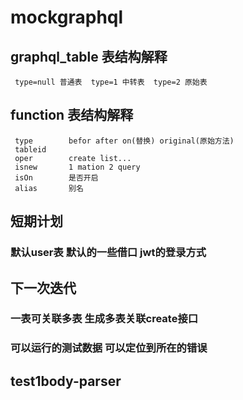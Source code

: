 # mockgraphql
## graphql_table 表结构解释
     type=null 普通表  type=1 中转表  type=2 原始表

##  function 表结构解释

     type        befor after on(替换) original(原始方法)
     tableid
     oper        create list...
     isnew       1 mation 2 query
     isOn        是否开启
     alias       别名

## 短期计划
### 默认user表  默认的一些借口 jwt的登录方式

## 下一次迭代
### 一表可关联多表 生成多表关联create接口
### 可以运行的测试数据 可以定位到所在的错误
## test1body-parser